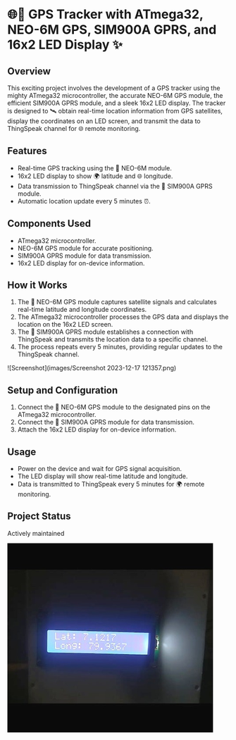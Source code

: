 # 🌐🚀 GPS Tracker with ATmega32, NEO-6M GPS, SIM900A GPRS, and 16x2 LED Display ✨




## Overview
This exciting project involves the development of a GPS tracker using the mighty ATmega32 microcontroller, the accurate NEO-6M GPS module, the efficient SIM900A GPRS module, and a sleek 16x2 LED display. The tracker is designed to 🛰️ obtain real-time location information from GPS satellites, display the coordinates on an LED screen, and transmit the data to ThingSpeak channel for 🌐 remote monitoring.

## Features
- Real-time GPS tracking using the 📡 NEO-6M module.
- 16x2 LED display to show 🌍 latitude and 🌐 longitude.
- Data transmission to ThingSpeak channel via the 📡 SIM900A GPRS module.
- Automatic location update every 5 minutes ⏰.

## Components Used
- ATmega32 microcontroller.
- NEO-6M GPS module for accurate positioning.
- SIM900A GPRS module for data transmission.
- 16x2 LED display for on-device information.

## How it Works
1. The 📡 NEO-6M GPS module captures satellite signals and calculates real-time latitude and longitude coordinates.
2. The ATmega32 microcontroller processes the GPS data and displays the location on the 16x2 LED screen.
3. The 📡 SIM900A GPRS module establishes a connection with ThingSpeak and transmits the location data to a specific channel.
4. The process repeats every 5 minutes, providing regular updates to the ThingSpeak channel.

 ![Screenshot](images/Screenshot 2023-12-17 121357.png) 

## Setup and Configuration
1. Connect the 📡 NEO-6M GPS module to the designated pins on the ATmega32 microcontroller.
2. Connect the 📡 SIM900A GPRS module for data transmission.
3. Attach the 16x2 LED display for on-device information.

## Usage
- Power on the device and wait for GPS signal acquisition.
- The LED display will show real-time latitude and longitude.
- Data is transmitted to ThingSpeak every 5 minutes for 🌍 remote monitoring.

## Project Status
Actively maintained

![Device](device.jpg)

